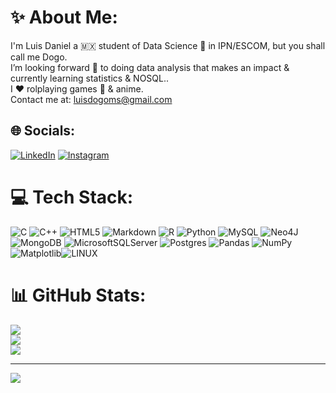 # ✨ About Me:
I'm Luis Daniel a 🇲🇽 student of Data Science 🔬 in IPN/ESCOM, but you shall call me Dogo.<br> I’m looking forward 🔭 to doing data analysis that makes an impact & currently learning statistics & NOSQL..<br>I ❤️ rolplaying games 🎲 & anime.<br> Contact me at: luisdogoms@gmail.com


## 🌐 Socials:
[![LinkedIn](https://img.shields.io/badge/LinkedIn-%230077B5.svg?logo=linkedin&logoColor=white)](https://linkedin.com/in/luis-daniel-moreno-santamaría-06723a203)
[![Instagram](https://img.shields.io/badge/Instagram-%23E4405F.svg?logo=Instagram&logoColor=white)](https://instagram.com/luis_dogo) 


# 💻 Tech Stack:
![C](https://img.shields.io/badge/c-%2300599C.svg?style=for-the-badge&logo=c&logoColor=white) ![C++](https://img.shields.io/badge/c++-%2300599C.svg?style=for-the-badge&logo=c%2B%2B&logoColor=white) ![HTML5](https://img.shields.io/badge/html5-%23E34F26.svg?style=for-the-badge&logo=html5&logoColor=white) ![Markdown](https://img.shields.io/badge/markdown-%23000000.svg?style=for-the-badge&logo=markdown&logoColor=white) ![R](https://img.shields.io/badge/r-%23276DC3.svg?style=for-the-badge&logo=r&logoColor=white) ![Python](https://img.shields.io/badge/python-3670A0?style=for-the-badge&logo=python&logoColor=ffdd54) ![MySQL](https://img.shields.io/badge/mysql-%2300000f.svg?style=for-the-badge&logo=mysql&logoColor=white) ![Neo4J](https://img.shields.io/badge/Neo4j-008CC1?style=for-the-badge&logo=neo4j&logoColor=white) ![MongoDB](https://img.shields.io/badge/MongoDB-%234ea94b.svg?style=for-the-badge&logo=mongodb&logoColor=white) ![MicrosoftSQLServer](https://img.shields.io/badge/Microsoft%20SQL%20Server-CC2927?style=for-the-badge&logo=microsoft%20sql%20server&logoColor=white) ![Postgres](https://img.shields.io/badge/postgres-%23316192.svg?style=for-the-badge&logo=postgresql&logoColor=white) ![Pandas](https://img.shields.io/badge/pandas-%23150458.svg?style=for-the-badge&logo=pandas&logoColor=white) ![NumPy](https://img.shields.io/badge/numpy-%23013243.svg?style=for-the-badge&logo=numpy&logoColor=white) ![Matplotlib](https://img.shields.io/badge/Matplotlib-%23ffffff.svg?style=for-the-badge&logo=Matplotlib&logoColor=black)![LINUX](https://img.shields.io/badge/Linux-FCC624?style=for-the-badge&logo=linux&logoColor=black)
# 📊 GitHub Stats:
![](https://github-readme-stats.vercel.app/api?username=LuisDogo&theme=radical&hide_border=true&include_all_commits=false&count_private=false)<br/>
![](https://github-readme-streak-stats.herokuapp.com/?user=LuisDogo&theme=radical&hide_border=true)<br/>
![](https://github-readme-stats.vercel.app/api/top-langs/?username=LuisDogo&theme=radical&hide_border=true&include_all_commits=false&count_private=false&layout=compact)

---
[![](https://visitcount.itsvg.in/api?id=LuisDogo&icon=9&color=6)](https://visitcount.itsvg.in)

<!-- Proudly created with GPRM ( https://gprm.itsvg.in ) -->
